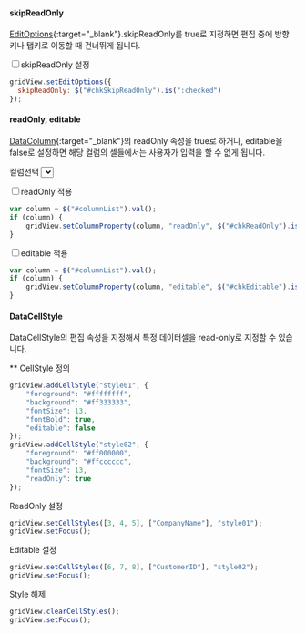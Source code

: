 #### skipReadOnly

[EditOptions](http://help.realgrid.com/api/types/EditOptions/){:target="_blank"}.skipReadOnly를 true로 지정하면 편집 중에 방향키나 탭키로 이동할 때 건너뛰게 됩니다.

<input type="checkbox" id="chkSkipReadOnly">skipReadOnly <a class="btn primary small round lowercase" id="btnSetEditOptions">설정</a>

```js
gridView.setEditOptions({
  skipReadOnly: $("#chkSkipReadOnly").is(":checked")
});
```

#### readOnly, editable
[DataColumn](http://help.realgrid.com/api/types/DataColumn/){:target="_blank"}의 readOnly 속성을 true로 하거나, editable을 false로 설정하면 해당 컬럼의 셀들에서는 사용자가 입력을 할 수 없게 됩니다.

컬럼선택 <select id="columnList"></select>

<input type="checkbox" id="chkReadOnly" >readOnly <a class="btn primary small round lowercase" id="btnSetColumnPropertyReadOnly">적용</a>

```js
var column = $("#columnList").val();
if (column) {
    gridView.setColumnProperty(column, "readOnly", $("#chkReadOnly").is(":checked"));
}
```

<input type="checkbox" id="chkEditable" >editable <a class="btn primary small round lowercase" id="btnSetColumnPropertyEditable">적용</a>

```js
var column = $("#columnList").val();
if (column) {
    gridView.setColumnProperty(column, "editable", $("#chkEditable").is(":checked"));
}
```


#### DataCellStyle
DataCellStyle의 편집 속성을 지정해서 특정 데이터셀을 read-only로 지정할 수 있습니다.

** CellStyle 정의

```js
gridView.addCellStyle("style01", {
	"foreground": "#ffffffff",
	"background": "#ff333333",
	"fontSize": 13,
	"fontBold": true,
	"editable": false
});
gridView.addCellStyle("style02", {
	"foreground": "#ff000000",
	"background": "#ffcccccc",
	"fontSize": 13,
	"readOnly": true
});
```

<a class="btn primary small round lowercase" id="btnReadOnly">ReadOnly 설정</a>

```js
gridView.setCellStyles([3, 4, 5], ["CompanyName"], "style01");
gridView.setFocus();
```

<a class="btn primary small round lowercase" id="btnEditable">Editable 설정</a>

```js
gridView.setCellStyles([6, 7, 8], ["CustomerID"], "style02");
gridView.setFocus();
```

<a class="btn primary small round lowercase" id="btnClearCellStyles">Style 해제</a>

```js
gridView.clearCellStyles();
gridView.setFocus();
```

<script>
function createColumnList(grid) {
    var names = grid.getColumnNames();
    var list = $("#columnList");
 
    $.map(names, function (c) {
        $("<option />", { value: c, text: c }).appendTo(list);
    });
}

$("#btnSetEditOptions").click(function() { 
	gridView.setEditOptions({
	  skipReadOnly: $("#chkSkipReadOnly").is(":checked")
	});
});

$("#btnSetColumnPropertyReadOnly").click(function() { 
	var column = $("#columnList").val();
	if (column) {
	    gridView.setColumnProperty(column, "readOnly", $("#chkReadOnly").is(":checked"));
	}
});

$("#btnSetColumnPropertyEditable").click(function() { 
	var column = $("#columnList").val();
	if (column) {
	    gridView.setColumnProperty(column, "editable", $("#chkEditable").is(":checked"));
	}
});

$("#btnReadOnly").click(function() { 
	gridView.setCellStyles([3, 4, 5], ["CompanyName"], "style01");
	gridView.setFocus();
});

$("#btnEditable").click(function() { 
	gridView.setCellStyles([6, 7, 8], ["CustomerID"], "style02");
	gridView.setFocus();
});

$("#btnClearCellStyles").click(function() { 
	gridView.clearCellStyles();
	gridView.setFocus();
});
</script>
